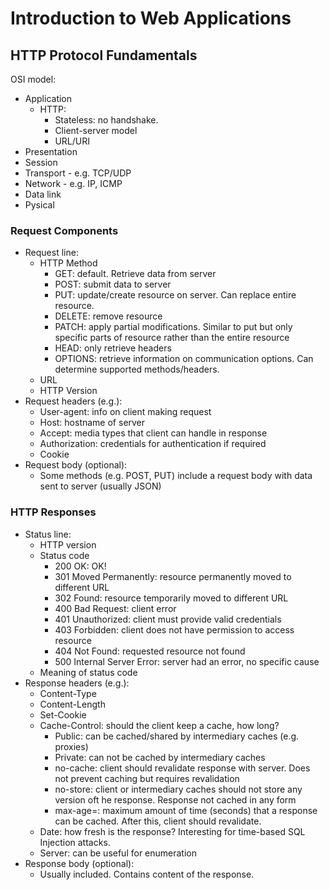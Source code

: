 # Introduction to Web Applications

## HTTP Protocol Fundamentals
OSI model:
- Application
  - HTTP:
    -  Stateless: no handshake.
    -  Client-server model
    -  URL/URI
- Presentation
- Session
- Transport - e.g. TCP/UDP
- Network - e.g. IP, ICMP
- Data link
- Pysical

### Request Components
- Request line:
  - HTTP Method
    - GET: default. Retrieve data from server
    - POST: submit data to server
    - PUT: update/create resource on server. Can replace entire resource.
    - DELETE: remove resource
    - PATCH: apply partial modifications. Similar to put but only specific parts of resource rather than the entire resource
    - HEAD: only retrieve headers
    - OPTIONS: retrieve information on communication options. Can determine supported methods/headers.
  - URL
  - HTTP Version
- Request headers (e.g.):
  - User-agent: info on client making request
  - Host: hostname of server
  - Accept: media types that client can handle in response
  - Authorization: credentials for authentication if required
  - Cookie
- Request body (optional):
  - Some methods (e.g. POST, PUT) include a request body with data sent to server (usually JSON)

### HTTP Responses
- Status line:
  - HTTP version
  - Status code
    - 200 OK: OK!
    - 301 Moved Permanently: resource permanently moved to different URL
    - 302 Found: resource temporarily moved to different URL
    - 400 Bad Request: client error
    - 401 Unauthorized: client must provide valid credentials
    - 403 Forbidden: client does not have permission to access resource
    - 404 Not Found: requested resource not found
    - 500 Internal Server Error: server had an error, no specific cause
  - Meaning of status code
- Response headers (e.g.):
  - Content-Type
  - Content-Length
  - Set-Cookie
  - Cache-Control: should the client keep a cache, how long?
    - Public: can be cached/shared by intermediary caches (e.g. proxies)
    - Private: can not be cached by intermediary caches
    - no-cache: client should revalidate response with server. Does not prevent caching but requires revalidation
    - no-store: client or intermediary caches should not store any version oft he response. Response not cached in any form
    - max-age=<SECONDS>: maximum amount of time (seconds) that a response can be cached. After this, client should revalidate.
  - Date: how fresh is the response? Interesting for time-based SQL Injection attacks.
  - Server: can be useful for enumeration
- Response body (optional):
  - Usually included. Contains content of the response.




